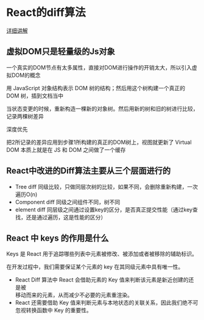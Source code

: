 # React的diff算法

[详细讲解](https://zhuanlan.zhihu.com/p/20346379)

## 虚拟DOM只是轻量级的Js对象

一个真实的DOM节点有太多属性，直接对DOM进行操作的开销太大，所以引入虚拟DOM的概念

用 JavaScript 对象结构表示 DOM 树的结构；然后用这个树构建一个真正的 DOM 树，插到文档当中

当状态变更的时候，重新构造一棵新的对象树。然后用新的树和旧的树进行比较，记录两棵树差异

深度优先

把2所记录的差异应用到步骤1所构建的真正的DOM树上，视图就更新了
Virtual DOM 本质上就是在 JS 和 DOM 之间做了一个缓存

## React中改进的Diff算法主要从三个层面进行的

* Tree diff  同级比较，只做同层次树的比较，如果不同，会删除重新构建，一次遍历O(n)
* Component diff  同级之间组件不同，树不同
* element diff  同层级之间通过设置key的区分，是否真正提交性能（通过key查找，还是通过遍历，这是性能的区分）

## React 中 keys 的作用是什么

Keys 是 React 用于追踪哪些列表中元素被修改、被添加或者被移除的辅助标识。

在开发过程中，我们需要保证某个元素的 key 在其同级元素中具有唯一性。

* React Diff 算法中 React 会借助元素的 Key 值来判断该元素是新近创建的还是被  
移动而来的元素，从而减少不必要的元素重渲染。
* React 还需要借助 Key 值来判断元素与本地状态的关联关系，因此我们绝不可忽视转换函数中 Key 的重要性。
